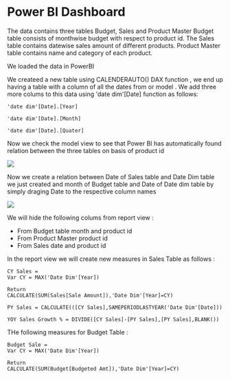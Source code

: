 # Power BI Dashboard

The data contains three tables Budget, Sales and Product Master
Budget table consists of monthwise budget with respect to product id.
The Sales table contains datewise sales amount of different products.
Product Master table contains name and category of each product.

We loaded the data in PowerBI 

We createed a new table using CALENDERAUTO() DAX function , we end up having a table with a column of all the dates from or model . We add three more colums to this data using 'date dim'[Date] function as follows:

``` 'date dim'[Date].[Year] ```

``` 'date dim'[Date].[Month] ```

``` 'date dim'[Date].[Quater] ```

Now we check the model view to see that Power BI has automatically found relation between the three tables on basis of product id 

<img src="Screenshot 2023-08-10 172627.png">

Now we create a relation between Date of Sales table and Date Dim table we just created  and month of Budget table and Date of Date dim table by simply draging Date to the respective column names 

<img src="Screenshot 2023-08-10 173241.png">

We will hide the following colums from report view :

 * From Budget table month and product id
 * From Product Master product id
 * From Sales date and product id

In the report view we will create new measures in Sales Table as follows :

```
CY Sales = 
Var CY = MAX('Date Dim'[Year])

Return
CALCULATE(SUM(Sales[Sale Amount]),'Date Dim'[Year]=CY)
```

```
PY Sales = CALCULATE(([CY Sales],SAMEPERIODLASTYEAR('Date Dim'[Date]))
```

```
YOY Sales Growth % = DIVIDE([CY Sales]-[PY Sales],[PY Sales],BLANK())
```

THe following measures for Budget Table :

```
Budget Sale = 
Var CY = MAX('Date Dim'[Year])

Return
CALCULATE(SUM(Budget[Budgeted Amt]),'Date Dim'[Year]=CY)
```



